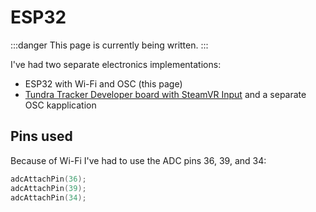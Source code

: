 ﻿# ESP32

:::danger
This page is currently being written.
:::

I've had two separate electronics implementations:
- ESP32 with Wi-Fi and OSC (this page)
- [Tundra Tracker Developer board with SteamVR Input](tundra.md) and a separate OSC kapplication

## Pins used

Because of Wi-Fi I've had to use the ADC pins 36, 39, and 34:
```cpp
adcAttachPin(36);
adcAttachPin(39);
adcAttachPin(34);
```